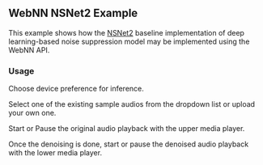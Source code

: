 ## WebNN NSNet2 Example
This example shows how the [NSNet2](https://github.com/microsoft/DNS-Challenge/tree/a052ad5a7714bcc6069b515666e837bf973099de/NSNet2-baseline) baseline implementation of deep learning-based noise suppression model may be implemented using the WebNN API.

### Usage

Choose device preference for inference.

Select one of the existing sample audios from the dropdown list or upload your own one.

Start or Pause the original audio playback with the upper media player.

Once the denoising is done, start or pause the denoised audio playback with the lower media player.
